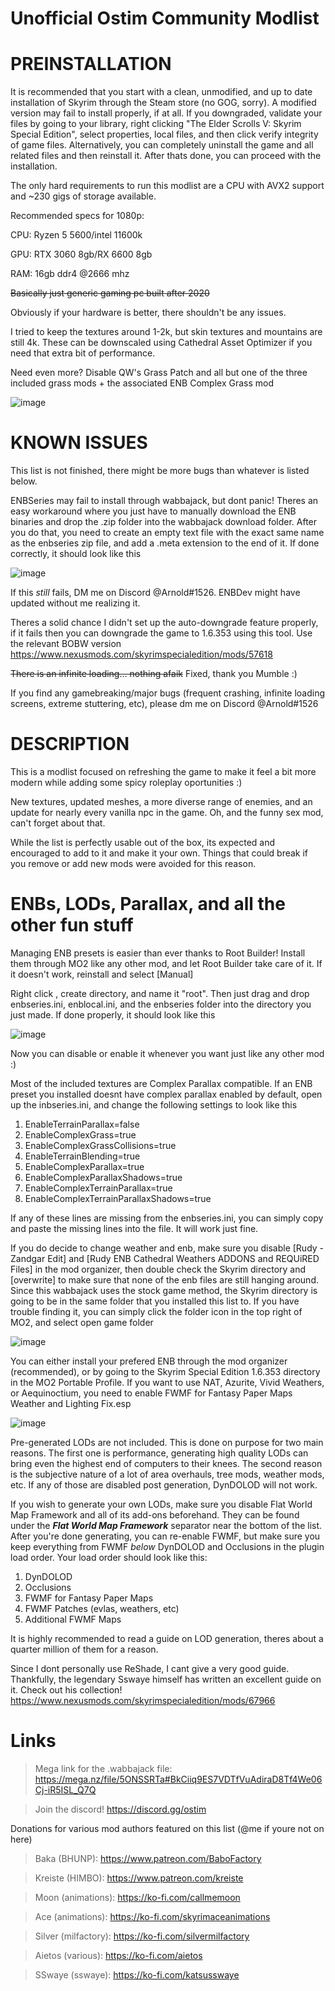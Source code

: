 # Unofficial Ostim Community Modlist

# PREINSTALLATION
 
 It is recommended that you start with a clean, unmodified, and up to date installation of Skyrim through the Steam store (no GOG, sorry). A modified version may fail to install properly, if at all.
 If you downgraded, validate your files by going to your library, right clicking "The Elder Scrolls V: Skyrim Special Edition", select properties, local files, and then click verify integrity of game files. Alternatively, you can completely uninstall the game and all related files and then reinstall it. After thats done, you can proceed with the installation.
 
 The only hard requirements to run this modlist are a CPU with AVX2 support and ~230 gigs of storage available.
 
 Recommended specs for 1080p:
 
  CPU: Ryzen 5 5600/intel 11600k
  
  GPU: RTX 3060 8gb/RX 6600 8gb
  
  RAM: 16gb ddr4 @2666 mhz
 
 ~~Basically just generic gaming pc built after 2020~~
 
 Obviously if your hardware is better, there shouldn't be any issues.
 
 I tried to keep the textures around 1-2k, but skin textures and mountains are still 4k. These can be downscaled using Cathedral Asset Optimizer if you need that extra bit of performance. 
 
 Need even more? Disable QW's Grass Patch and all but one of the three included grass mods + the associated ENB Complex Grass mod 
 
 ![image](https://user-images.githubusercontent.com/122011472/224244569-f1a67d98-4e4e-4b3b-9866-47c9e1a47936.png)


# KNOWN ISSUES
 
 This list is not finished, there might be more bugs than whatever is listed below.
 
 ENBSeries may fail to install through wabbajack, but dont panic! Theres an easy workaround where you just have to manually download the ENB binaries and drop the .zip folder into the wabbajack download folder. After you do that, you need to create an empty text file with the exact same name as the enbseries zip file, and add a .meta extension to the end of it.
If done correctly, it should look like this

![image](https://user-images.githubusercontent.com/122011472/222934459-a70e81e6-259a-43a0-abf6-582e0e1a9a96.png)

If this *still* fails, DM me on Discord @Arnold#1526. ENBDev might have updated without me realizing it.

Theres a solid chance I didn't set up the auto-downgrade feature properly, if it fails then you can downgrade the game to 1.6.353 using this tool. Use the relevant BOBW version
https://www.nexusmods.com/skyrimspecialedition/mods/57618
 
 ~~There is an infinite loading... nothing afaik~~ Fixed, thank you Mumble :)
 
 If you find any gamebreaking/major bugs (frequent crashing, infinite loading screens, extreme stuttering, etc), please dm me on Discord @Arnold#1526
 
# DESCRIPTION

This is a modlist focused on refreshing the game to make it feel a bit more modern while adding some spicy roleplay oportunities :)

New textures, updated meshes, a more diverse range of enemies, and an update for nearly every vanilla npc in the game. Oh, and the funny sex mod, can't forget about that.

While the list is perfectly usable out of the box, its expected and encouraged to add to it and make it your own. Things that could break if you remove or add new mods were avoided for this reason.

# ENBs, LODs, Parallax, and all the other fun stuff

 Managing ENB presets is easier than ever thanks to Root Builder! Install them through MO2 like any other mod, and let Root Builder take care of it. If it doesn't work, reinstall and select [Manual]
 
 Right click <data>, create directory, and name it "root". Then just drag and drop enbseries.ini, enblocal.ini, and the enbseries folder into the directory you just made. If done properly, it should look like this
 
 ![image](https://user-images.githubusercontent.com/122011472/224231824-0c7f8f4b-c85d-42b3-bd82-0dbfc001d258.png)
 
 Now you can disable or enable it whenever you want just like any other mod :)

Most of the included textures are Complex Parallax compatible. If an ENB preset you installed doesnt have complex parallax enabled by default, open up the inbseries.ini, and change the following settings to look like this

 1. EnableTerrainParallax=false
 2. EnableComplexGrass=true
 3. EnableComplexGrassCollisions=true
 4. EnableTerrainBlending=true
 5. EnableComplexParallax=true
 6. EnableComplexParallaxShadows=true
 7. EnableComplexTerrainParallax=true
 8. EnableComplexTerrainParallaxShadows=true

 
 If any of these lines are missing from the enbseries.ini, you can simply copy and paste the missing lines into the file. It will work just fine.

If you do decide to change weather and enb, make sure you disable [Rudy - Zandgar Edit] and [Rudy ENB Cathedral Weathers ADDONS and REQUiRED Files] in the mod organizer, then double check the Skyrim directory and [overwrite] to make sure that none of the enb files are still hanging around. Since this wabbajack uses the stock game method, the Skyrim directory is going to be in the same folder that you installed this list to. If you have trouble finding it, you can simply click the folder icon in the top right of MO2, and select open game folder

![image](https://user-images.githubusercontent.com/122011472/218272132-feec8b12-a456-43a8-be7b-7a4d495b3b1f.png)

You can either install your prefered ENB through the mod organizer (recommended), or by going to the Skyrim Special Edition 1.6.353 directory in the MO2 Portable Profile. If you want to use NAT, Azurite, Vivid Weathers, or Aequinoctium, you need to enable FWMF for Fantasy Paper Maps Weather and Lighting Fix.esp 

![image](https://user-images.githubusercontent.com/122011472/224233588-68c316a5-8cc2-4849-aa24-9caad041069c.png)
 
 Pre-generated LODs are not included. This is done on purpose for two main reasons. The first one is performance, generating high quality LODs can bring even the highest end of computers to their knees. The second reason is the subjective nature of a lot of area overhauls, tree mods, weather mods, etc. If any of those are disabled post generation, DynDOLOD will not work. 
 
 If you wish to generate your own LODs, make sure you disable Flat World Map Framework and all of its add-ons beforehand. They can be found under the ***Flat World Map Framework*** separator near the bottom of the list. After you're done generating, you can re-enable FWMF, but make sure you keep everything from FWMF *below* DynDOLOD and Occlusions in the plugin load order. Your load order should look like this:

1. DynDOLOD
2. Occlusions
3. FWMF for Fantasy Paper Maps
4. FWMF Patches (evlas, weathers, etc)
4. Additional FWMF Maps

It is highly recommended to read a guide on LOD generation, theres about a quarter million of them for a reason.

Since I dont personally use ReShade, I cant give a very good guide. Thankfully, the legendary Sswaye himself has written an excellent guide on it. Check out his collection! https://www.nexusmods.com/skyrimspecialedition/mods/67966

# Links

>Mega link for the .wabbajack file: https://mega.nz/file/5ONSSRTa#BkCiiq9ES7VDTfVuAdiraD8Tf4We06Cj-iR5ISL_Q7Q

>Join the discord! https://discord.gg/ostim

Donations for various mod authors featured on this list (@me if youre not on here)
 
>Baka (BHUNP): https://www.patreon.com/BaboFactory
 
>Kreiste (HIMBO): https://www.patreon.com/kreiste

>Moon (animations): https://ko-fi.com/callmemoon

>Ace (animations): https://ko-fi.com/skyrimaceanimations

>Silver (milfactory): https://ko-fi.com/silvermilfactory

>Aietos (various): https://ko-fi.com/aietos

>SSwaye (sswaye): https://ko-fi.com/katsusswaye
